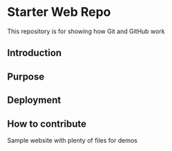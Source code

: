 # Starter Web Repo

This repository is for showing how Git and GitHub work
## Introduction


## Purpose

## Deployment 

## How to contribute
Sample website with plenty of files for demos